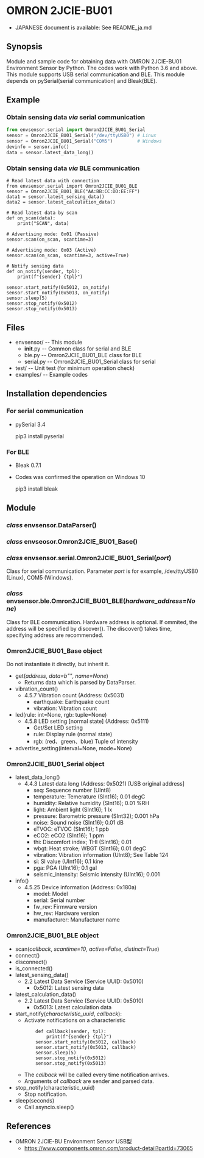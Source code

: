 ﻿# OMRON 2JCIE-BU01

- JAPANESE document is available: See README_ja.md

## Synopsis
Module and sample code for obtaining data with OMRON 2JCIE-BU01 Environment Sensor by Python.
The codes work with Python 3.6 and above. This module supports USB serial communication and BLE.
This module depends on pySerial(serial communication) and Bleak(BLE).

## Example
### Obtain sensing data _via_ serial communication

```python
from envsensor.serial import Omron2JCIE_BU01_Serial
sensor = Omron2JCIE_BU01_Serial("/dev/ttyUSB0") # Linux
sensor = Omron2JCIE_BU01_Serial("COM5")         # Windows
devinfo = sensor.info()
data = sensor.latest_data_long()
```

### Obtain sensing data _via_ BLE communication

    # Read latest data with connection
    from envsensor.serial import Omron2JCIE_BU01_BLE
    sensor = Omron2JCIE_BU01_BLE("AA:BB:CC:DD:EE:FF")
    data1 = sensor.latest_sensing_data()
    data2 = sensor.latest_calculation_data()

    # Read latest data by scan
    def on_scan(data):
        print("SCAN", data)
    
    # Advertising mode: 0x01 (Passive)
    sensor.scan(on_scan, scantime=3)
    
    # Advertising mode: 0x03 (Active)
    sensor.scan(on_scan, scantime=3, active=True)

    # Notify sensing data
    def on_notify(sender, tpl):
        print(f"{sender} {tpl}")
    
    sensor.start_notify(0x5012, on_notify)
    sensor.start_notify(0x5013, on_notify)
    sensor.sleep(5)
    sensor.stop_notify(0x5012)
    sensor.stop_notify(0x5013)

## Files
- envsensor/ -- This module
  - __init__.py -- Common class for serial and BLE
  - ble.py -- Omron2JCIE_BU01_BLE class for BLE
  - serial.py -- Omron2JCIE_BU01_Serial class for serial
- test/ -- Unit test (for minimum operation check)
- examples/ -- Example codes

## Installation dependencies
### For serial communication
- pySerial 3.4

    pip3 install pyserial

### For BLE
- Bleak 0.7.1
- Codes was confirmed the operation on Windows 10

    pip3 install bleak

## Module
### _class_ envsensor.DataParser()

### _class_ envseosor.Omron2JCIE_BU01_Base()

### _class_ envsensor.serial.Omron2JCIE_BU01_Serial(_port_)
Class for serial communication.
Parameter _port_ is for example, /dev/ttyUSB0 (Linux), COM5 (Windows).

### _class_ envsensor.ble.Omron2JCIE_BU01_BLE(_hardware_address=None_)
Class for BLE communication.
Hardware address is optional. If ommited, the address will be specified by discover().
The discover() takes time, specifying address are recommended.

### Omron2JCIE_BU01_Base object
Do not instantiate it directly, but inherit it.

- get(_address_, _data=b""_, _name=None_)
  - Returns data which is parsed by DataParser.
- vibration_count()
  - 4.5.7 Vibration count (Address: 0x5031)
    - earthquake: Earthquake count
    - vibration: Vibration count
- led(rule: int=None, rgb: tuple=None)
  - 4.5.8 LED setting [normal state] (Address: 0x5111)
    - Get/Set LED setting
    - rule: Display rule (normal state)
    - rgb: (red、green、blue) Tuple of intensity
- advertise_setting(interval=None, mode=None)

### Omron2JCIE_BU01_Serial object
- latest_data_long()
  - 4.4.3 Latest data long (Address: 0x5021) [USB original address]
    - seq: Sequence number (UInt8)
    - temperature: Temerature (SInt16); 0.01 degC
    - humidity: Relative humidity (SInt16); 0.01 %RH
    - light: Ambient light (SInt16); 1 lx
    - pressure: Barometric pressure (SInt32); 0.001 hPa
    - noise: Sound noise (SInt16); 0.01 dB
    - eTVOC: eTVOC (SInt16); 1 ppb
    - eCO2: eCO2 (SInt16); 1 ppm
    - thi: Discomfort index; THI (SInt16); 0.01
    - wbgt: Heat stroke; WBGT (SInt16); 0.01 degC
    - vibration: Vibration information (UInt8); See Table 124
    - si: SI value (UInt16); 0.1 kine
    - pga: PGA (UInt16); 0.1 gal
    - seismic_intensity: Seismic intensity (UInt16); 0.001
- info()
  - 4.5.25 Device information (Address: 0x180a)
    - model: Model
    - serial: Serial number
    - fw_rev: Firmware version
    - hw_rev: Hardware version
    - manufacturer: Manufacturer name

### Omron2JCIE_BU01_BLE object
- scan(_callback_, _scantime=10_, _active=False_, _distinct=True_)
- connect()
- disconnect()
- is_connected()
- latest_sensing_data()
  - 2.2 Latest Data Service (Service UUID: 0x5010)
    - 0x5012: Latest sensing data
- latest_calculation_data()
  - 2.2 Latest Data Service (Service UUID: 0x5010)
    - 0x5013: Latest calculation data
- start_notify(_characteristic_uuid_, _callback_):
  - Activate notifications on a characteristic
	```
    	def callback(sender, tpl):
        	print(f"{sender} {tpl}")
        sensor.start_notify(0x5012, callback)
        sensor.start_notify(0x5013, callback)
        sensor.sleep(5)
        sensor.stop_notify(0x5012)
        sensor.stop_notify(0x5013)
	```
  - The _callback_ will be called every time notification arrives.
  - Arguments of _callback_ are sender and parsed data.
- stop_notify(characteristic_uuid)
  - Stop notification.
- sleep(seconds)
  - Call asyncio.sleep()

## References
- OMRON 2JCIE-BU Environment Sensor USB型
  - https://www.components.omron.com/product-detail?partId=73065
